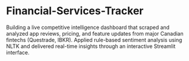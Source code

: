 # Financial-Services-Tracker
Building a live competitive intelligence dashboard that scraped and analyzed app reviews, pricing, and feature updates from major Canadian fintechs (Questrade, IBKR). Applied rule-based sentiment analysis using NLTK and delivered real-time insights through an interactive Streamlit interface.
